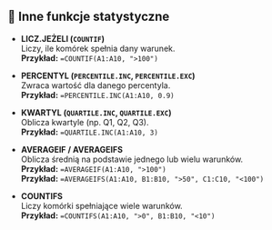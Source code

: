 ## 🧮 Inne funkcje statystyczne

- **LICZ.JEŻELI (`COUNTIF`)**  
  Liczy, ile komórek spełnia dany warunek.  
  **Przykład:** `=COUNTIF(A1:A10, ">100")`

- **PERCENTYL (`PERCENTILE.INC`, `PERCENTILE.EXC`)**  
  Zwraca wartość dla danego percentyla.  
  **Przykład:** `=PERCENTILE.INC(A1:A10, 0.9)`

- **KWARTYL (`QUARTILE.INC`, `QUARTILE.EXC`)**  
  Oblicza kwartyle (np. Q1, Q2, Q3).  
  **Przykład:** `=QUARTILE.INC(A1:A10, 3)`

- **AVERAGEIF / AVERAGEIFS**  
  Oblicza średnią na podstawie jednego lub wielu warunków.  
  **Przykład:** `=AVERAGEIF(A1:A10, ">100")`  
  **Przykład:** `=AVERAGEIFS(A1:A10, B1:B10, ">50", C1:C10, "<100")`

- **COUNTIFS**  
  Liczy komórki spełniające wiele warunków.  
  **Przykład:** `=COUNTIFS(A1:A10, ">0", B1:B10, "<10")`
